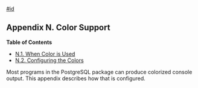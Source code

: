 [#id](#COLOR)

## Appendix N. Color Support

**Table of Contents**

  * [N.1. When Color is Used](color-when)
  * [N.2. Configuring the Colors](color-which)



Most programs in the PostgreSQL package can produce colorized console output. This appendix describes how that is configured.